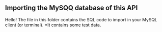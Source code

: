 ## Importing the MySQQ database of this API

Hello! The file in this folder contains the SQL code to import in your MySQL client (or terminal).
*It contains some test data.